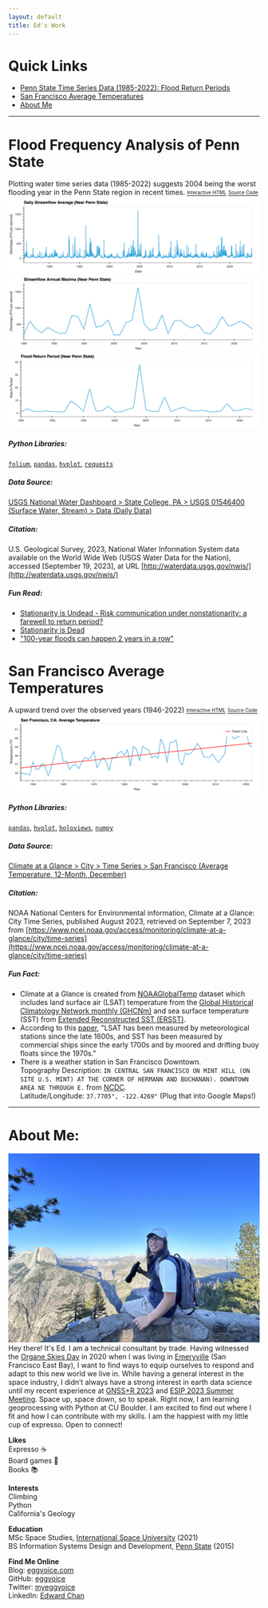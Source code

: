 ```yaml
---
layout: default
title: Ed's Work
---
```

# Quick Links
- [Penn State Time Series Data (1985-2022): Flood Return Periods](#flood-frequency-analysis-of-penn-state)
- [San Francisco Average Temperatures](#san-francisco-average-temperatures)
- [About Me](#about-me)

***
# Flood Frequency Analysis of Penn State
Plotting water time series data (1985-2022) suggests 2004 being the worst flooding year in the Penn State region in recent times.
[<sub><sup>Interactive HTML</sup></sub>](https://eggvoice.github.io/notebooks/usgs-nwis-time-series-flood-analysis.html)
[<sub><sup>Source Code</sup></sub>](https://github.com/eggvoice/eggvoice.github.io/blob/main/notebooks/usgs-nwis-time-series-flood-analysis.ipynb)
![PSU Daily Streamflow Average](img/psu_daily_streamflow_average.png)
![PSU Streamflow Annual Maxima](img/psu_streamflow_annual_max.png)
![PSU Flood Return Periods](img/psu_flood_return_period.png)

##### Python Libraries: 
[`folium`](https://github.com/python-visualization/folium), [`pandas`](https://github.com/pandas-dev/pandas), [`hvplot`](https://github.com/holoviz/hvplot), [`requests`](https://github.com/psf/requests)

##### Data Source:
[USGS National Water Dashboard > State College, PA > USGS 01546400 (Surface Water, Stream) > Data (Daily Data)](https://waterdata.usgs.gov/nwis/inventory?site_no=01546400)

##### Citation: 
U.S. Geological Survey, 2023, National Water Information System data available on the World Wide Web (USGS Water Data for the Nation), accessed [September 19, 2023], at URL [http://waterdata.usgs.gov/nwis/](http://waterdata.usgs.gov/nwis/)

##### Fun Read:
* [Stationarity is Undead - Risk communication under nonstationarity: a farewell to return period?](https://www.sciencedirect.com/science/article/pii/S0309170815000020?ref=pdf_download&fr=RR-2&rr=8096f5b969a41f3d#s0020)
* [Stationarity is Dead](https://www.law.berkeley.edu/files/CLEE/Milly_2008_Science_StationarityIsDead.pdf)
* ["100-year floods can happen 2 years in a row"](https://www.usgs.gov/special-topics/water-science-school/science/100-year-flood)

# San Francisco Average Temperatures
A upward trend over the observed years (1946-2022)
[<sub><sup>Interactive HTML</sup></sub>](https://eggvoice.github.io/notebooks/ncei_tavg_san_francisco.html)
[<sub><sup>Source Code</sup></sub>](https://github.com/eggvoice/eggvoice.github.io/blob/main/notebooks/ncei_tavg_san_francisco.ipynb)
![San Francisco Average Temperatures](img/san_francisco_tavg_trend.png)

##### Python Libraries: 
[`pandas`](https://github.com/pandas-dev/pandas), [`hvplot`](https://github.com/holoviz/hvplot), [`holoviews`](https://github.com/holoviz/holoviews), [`numpy`](https://github.com/numpy/numpy)

##### Data Source:
[Climate at a Glance > City > Time Series > San Francisco (Average Temperature, 12-Month, December)](https://www.ncei.noaa.gov/access/monitoring/climate-at-a-glance/city/time-series/USW00023174/tavg/12/12/1945-2022.csv)

##### Citation: 
NOAA National Centers for Environmental information, Climate at a Glance: City Time Series, published August 2023, retrieved on September 7, 2023 from [https://www.ncei.noaa.gov/access/monitoring/climate-at-a-glance/city/time-series](https://www.ncei.noaa.gov/access/monitoring/climate-at-a-glance/city/time-series)

##### Fun Fact:
* Climate at a Glance is created from [NOAAGlobalTemp](https://www.ncei.noaa.gov/products/land-based-station/noaa-global-temp) dataset which includes land surface air (LSAT) temperature from the [Global Historical Climatology Network monthly (GHCNm)](https://www.ncei.noaa.gov/products/land-based-station/global-historical-climatology-network-monthly) and sea surface temperature (SST) from [Extended Reconstructed SST (ERSST)](https://www.ncei.noaa.gov/products/extended-reconstructed-sst).
* According to this [paper](https://journals.ametsoc.org/view/journals/clim/33/4/jcli-d-19-0395.1.xml), \"LSAT has been measured by meteorological stations since the late 1600s, and SST has been measured by commercial ships since the early 1700s and by moored and drifting buoy floats since the 1970s.\"
* There is a weather station in San Francisco Downtown.\
Topography Description: `IN CENTRAL SAN FRANCISCO ON MINT HILL (ON SITE U.S. MINT) AT THE CORNER OF HERMANN AND BUCHANAN). DOWNTOWN AREA NE THROUGH E.` from [NCDC](https://www.ncdc.noaa.gov/cdo-web/datasets/GHCND/stations/GHCND:USW00023272/detail).\
Latitude/Longitude: `37.7705°, -122.4269°` (Plug that into Google Maps!)

***

# About Me:
![Ed's Bio Picture](img/bio.jpg)
Hey there! It's Ed. I am a technical consultant by trade. Having witnessed the [Organe Skies Day](https://en.wikipedia.org/wiki/Orange_Skies_Day) in 2020 when I was living in [Emeryville](https://en.wikipedia.org/wiki/Emeryville,_California) (San Francisco East Bay), I want to find ways to equip ourselves to respond and adapt to this new world we live in. While having a general interest in the space industry, I didn’t always have a strong interest in earth data science until my recent experience at [GNSS+R 2023](https://igs.org/event/ieee-gnssr-2023/) and [ESIP 2023 Summer Meeting](https://www.esipfed.org/meetings). Space up, space down, so to speak. Right now, I am learning geoprocessing with Python at CU Boulder. I am excited to find out where I fit and how I can contribute with my skills. I am the happiest with my little cup of expresso. Open to connect!

**Likes**\
Expresso :coffee:\
Board games :game_die:\
Books :books:

**Interests**\
Climbing\
Python\
California's Geology

**Education**\
MSc Space Studies, [International Space University](https://www.isunet.edu/) (2021)\
BS Information Systems Design and Development, [Penn State](https://www.psu.edu/) (2015)

**Find Me Online**\
Blog: [eggvoice.com](https://eggvoice.com)\
GitHub: [eggvoice](https://github.com/eggvoice)\
Twitter: [myeggvoice](https://twitter.com/myeggvoice)\
LinkedIn: [Edward Chan](https://www.linkedin.com/in/edward6chan/)
